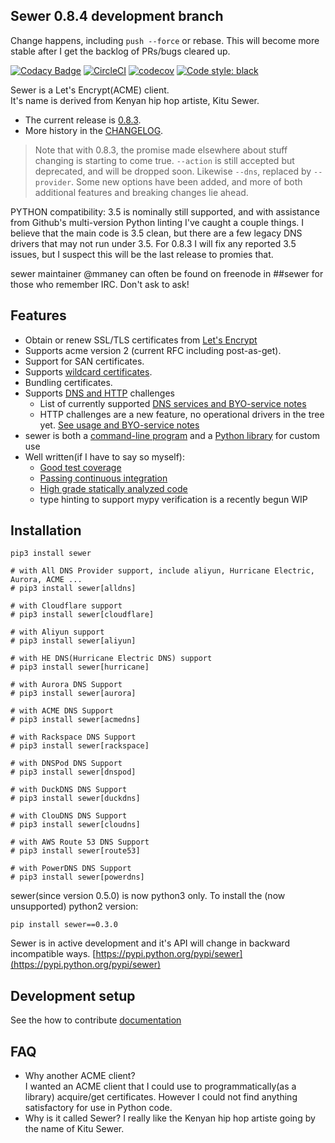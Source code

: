 ## Sewer **0.8.4 development branch**

Change happens, including `push --force` or rebase.  This will become more
stable after I get the backlog of PRs/bugs cleared up.

[![Codacy Badge](https://api.codacy.com/project/badge/Grade/ccf655afb3974e9698025cbb65949aa2)](https://www.codacy.com/app/komuW/sewer?utm_source=github.com&amp;utm_medium=referral&amp;utm_content=komuW/sewer&amp;utm_campaign=Badge_Grade)
[![CircleCI](https://circleci.com/gh/komuw/sewer.svg?style=svg)](https://circleci.com/gh/komuw/sewer)
[![codecov](https://codecov.io/gh/komuW/sewer/branch/master/graph/badge.svg)](https://codecov.io/gh/komuW/sewer)
[![Code style: black](https://img.shields.io/badge/code%20style-black-000000.svg)](https://github.com/komuw/sewer)

Sewer is a Let's Encrypt(ACME) client.  
It's name is derived from Kenyan hip hop artiste, Kitu Sewer.  

- The current release is [0.8.3](https://komuw.github.io/sewer/notes/0.8.3-notes).
- More history in the [CHANGELOG](https://komuw.github.io/sewer/CHANGELOG).

> Note that with 0.8.3, the promise made elsewhere about stuff changing is
starting to come true.  `--action` is still accepted but deprecated, and
will be dropped soon.  Likewise `--dns`, replaced by `--provider`.  Some new
options have been added, and more of both additional features and breaking
changes lie ahead.

PYTHON compatibility: 3.5 is nominally still supported, and with assistance
from Github's multi-version Python linting I've caught a couple things.  I
believe that the main code is 3.5 clean, but there are a few legacy DNS
drivers that may not run under 3.5.  For 0.8.3 I will fix any reported 3.5
issues, but I suspect this will be the last release to promies that.

sewer maintainer @mmaney can often be found on freenode in ##sewer for those
who remember IRC.  Don't ask to ask!

## Features
- Obtain or renew SSL/TLS certificates from [Let's Encrypt](https://letsencrypt.org)
- Supports acme version 2 (current RFC including post-as-get).
- Support for SAN certificates.
- Supports [wildcard certificates](https://komuw.github.io/sewer/wildcards).
- Bundling certificates.
- Supports [DNS and HTTP](https://komuw.github.io/sewer/UnifiedProvider) challenges
  - List of currently supported
    [DNS services and BYO-service notes](https://komuw.github.io/sewer/dns-01)
  - HTTP challenges are a new feature, no operational drivers in the tree
    yet.  [See usage and BYO-service notes](https://komuw.github.io/sewer/http-01)
- sewer is both a [command-line program](https://komuw.github.io/sewer/sewer-cli)
  and a [Python library](https://komuw.github.io/sewer/sewer-as-a-library) for custom use
- Well written(if I have to say so myself):
  - [Good test coverage](https://codecov.io/gh/komuW/sewer)
  - [Passing continuous integration](https://circleci.com/gh/komuW/sewer)
  - [High grade statically analyzed code](https://www.codacy.com/app/komuW/sewer/dashboard)
  - type hinting to support mypy verification is a recently begun WIP

## Installation

```shell
pip3 install sewer

# with All DNS Provider support, include aliyun, Hurricane Electric, Aurora, ACME ...
# pip3 install sewer[alldns]

# with Cloudflare support
# pip3 install sewer[cloudflare]

# with Aliyun support
# pip3 install sewer[aliyun]

# with HE DNS(Hurricane Electric DNS) support
# pip3 install sewer[hurricane]

# with Aurora DNS Support
# pip3 install sewer[aurora]

# with ACME DNS Support
# pip3 install sewer[acmedns]

# with Rackspace DNS Support
# pip3 install sewer[rackspace]

# with DNSPod DNS Support
# pip3 install sewer[dnspod]

# with DuckDNS DNS Support
# pip3 install sewer[duckdns]

# with ClouDNS DNS Support
# pip3 install sewer[cloudns]

# with AWS Route 53 DNS Support
# pip3 install sewer[route53]

# with PowerDNS DNS Support
# pip3 install sewer[powerdns]
```

sewer(since version 0.5.0) is now python3 only.  To install the (now
unsupported) python2 version:

```shell
pip install sewer==0.3.0
```

Sewer is in active development and it's API will change in backward incompatible ways.
[https://pypi.python.org/pypi/sewer](https://pypi.python.org/pypi/sewer)

## Development setup

See the how to contribute [documentation](https://github.com/komuw/sewer/blob/master/.github/CONTRIBUTING.md)

## FAQ
- Why another ACME client?          
  I wanted an ACME client that I could use to programmatically(as a library) acquire/get certificates. However I could not 
  find anything satisfactory for use in Python code.
- Why is it called Sewer?
  I really like the Kenyan hip hop artiste going by the name of Kitu Sewer.                            
